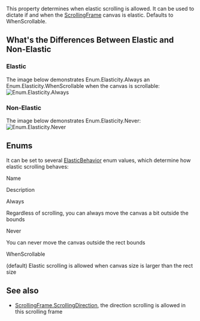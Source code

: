This property determines when elastic scrolling is allowed. It can be used to dictate if and when the [ScrollingFrame](https://developer.roblox.com/en-us/api-reference/class/ScrollingFrame) canvas is elastic. Defaults to WhenScrollable.

What's the Differences Between Elastic and Non-Elastic
------------------------------------------------------

### Elastic

The image below demonstrates Enum.Elasticity.Always an Enum.Elasticity.WhenScrollable when the canvas is scrollable:  
![Enum.Elasticity.Always](https://developer.roblox.com/assets/blt9196df6e72785924/ElasticityAlways.gif)

### Non-Elastic

The image below demonstrates Enum.Elasticity.Never:  
![Enum.Elasticity.Never](https://developer.roblox.com/assets/blt11cf6cfa633763bc/ElasticityNever.gif)

Enums
-----

It can be set to several [ElasticBehavior](https://developer.roblox.com/en-us/api-reference/enum/ElasticBehavior) enum values, which determine how elastic scrolling behaves:

Name

Description

Always

Regardless of scrolling, you can always move the canvas a bit outside the bounds

Never

You can never move the canvas outside the rect bounds

WhenScrollable

(default) Elastic scrolling is allowed when canvas size is larger than the rect size

See also
--------

*   [ScrollingFrame.ScrollingDirection](https://developer.roblox.com/en-us/api-reference/property/ScrollingFrame/ScrollingDirection), the direction scrolling is allowed in this scrolling frame